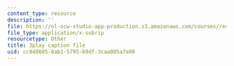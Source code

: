 ```yaml
---
content_type: resource
description: ''
file: https://ol-ocw-studio-app-production.s3.amazonaws.com/courses/res-6-012-introduction-to-probability-spring-2018/cc8488058ab15795b9df3caa085a7a00_VJhDWandNwc.vtt
file_type: application/x-subrip
resourcetype: Other
title: 3play caption file
uid: cc848805-8ab1-5795-b9df-3caa085a7a00
---
```

